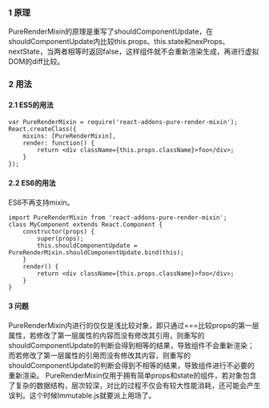 ### 1 原理
PureRenderMixin的原理是重写了shouldComponentUpdate，在shouldComponentUpdate内比较this.props、this.state和nexProps、nextState，当两者相等时返回false，这样组件就不会重新渲染生成，再进行虚拟DOM的diff比较。

### 2 用法
#### 2.1 ES5的用法
```
var PureRenderMixin = require('react-addons-pure-render-mixin');
React.createClass({
    mixins: [PureRenderMixin],
    render: function() {
        return <div className={this.props.className}>foo</div>;
    }
});
```

#### 2.2 ES6的用法
ES6不再支持mixin。
```
import PureRenderMixin from 'react-addons-pure-render-mixin';
class MyComponent extends React.Component {
    constructor(props) {
        super(props);
        this.shouldComponentUpdate = PureRenderMixin.shouldComponentUpdate.bind(this);
    }
    render() {
        return <div className={this.props.className}>foo</div>;
    }
}
```

#### 3 问题
PureRenderMixin内进行的仅仅是浅比较对象，即只通过===比较props的第一层属性，若修改了第一层属性的内容而没有修改其引用，则重写的shouldComponentUpdate的判断会得到相等的结果，导致组件不会重新渲染；而若修改了第一层属性的引用而没有修改其内容，则重写的shouldComponentUpdate的判断会得到不相等的结果，导致组件进行不必要的重新渲染。
PureRenderMixin仅用于拥有简单props和state的组件，若对象包含了复杂的数据结构，层次较深，对比的过程不仅会有较大性能消耗，还可能会产生误判。这个时候Immutable.js就要派上用场了。
